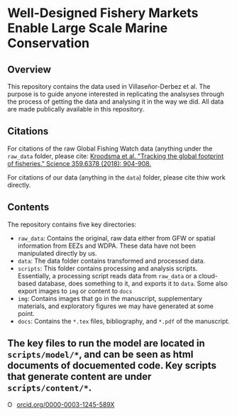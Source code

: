# Well-Designed Fishery Markets Enable Large Scale Marine Conservation

## Overview

This repository contains the data used in Villaseñor-Derbez et al. The purpose is to guide anyone interested in replicating the analsyses through the process of getting the data and analysing it in the way we did. All data are made publically available in this repository.

## Citations

For citations of the raw Global Fishing Watch data (anything under the `raw_data` folder, please cite: [Kroodsma et al. "Tracking the global footprint of fisheries." Science 359.6378 (2018): 904-908.](http://science.sciencemag.org/content/359/6378/904.abstract)

For citations of our data (anything in the `data`) folder, please cite thiw work directly.

## Contents

The repository contains five key directories:

- `raw_data`: Contains the original, raw data either from GFW or spatial information from EEZs and WDPA. These data have not been manipulated directly by us.
- `data`: The data folder contains transformed and processed data.
- `scripts`: This folder contains processing and analysis scripts. Essentially, a processing script reads data from `raw_data` or a cloud-based database, does something to it, and exports it to `data`. Some also export images to `img` or content to `docs`
- `img`: Contains images that go in the manuscript, supplementary materials, and exploratory figures we may have generated at some point.
- `docs`: Contains the `*.tex` files, bibliography, and `*.pdf` of the manuscript.

The key files to run the model are located in `scripts/model/*`, and can be seen as html documents of docuemented code. Key scripts that generate content are under `scripts/content/*`.
--------- 


<a href="https://orcid.org/0000-0003-1245-589X" target="orcid.widget" rel="noopener noreferrer" style="vertical-align:top;"><img src="https://orcid.org/sites/default/files/images/orcid_16x16.png" style="width:1em;margin-right:.5em;" alt="ORCID iD icon">orcid.org/0000-0003-1245-589X</a>
